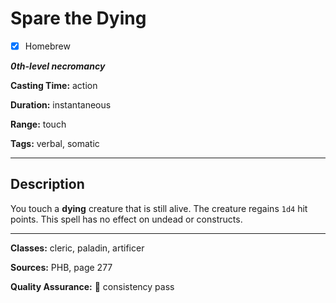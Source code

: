 # Spare the Dying

- [x] Homebrew

***0th-level necromancy***

**Casting Time:** action

**Duration:** instantaneous

**Range:** touch

**Tags:** verbal, somatic

---

## Description
You touch a **dying** creature that is still alive.
The creature regains `1d4` hit points.
This spell has no effect on undead or constructs.

---

**Classes:** cleric, paladin, artificer

**Sources:** PHB, page 277

**Quality Assurance:** :star2: consistency pass

